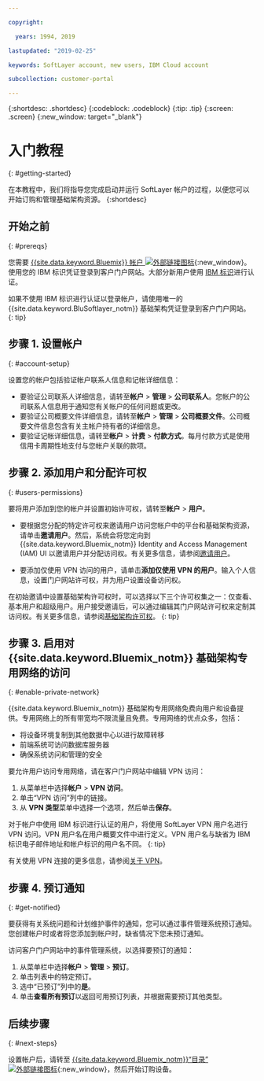 ```yaml
---

copyright:

  years: 1994, 2019

lastupdated: "2019-02-25"

keywords: SoftLayer account, new users, IBM Cloud account

subcollection: customer-portal 

---
```


{:shortdesc: .shortdesc}
{:codeblock: .codeblock}
{:tip: .tip}
{:screen: .screen}
{:new_window: target="_blank"}


# 入门教程
{: #getting-started}

在本教程中，我们将指导您完成启动并运行 SoftLayer 帐户的过程，以便您可以开始订购和管理基础架构资源。
{:shortdesc}

## 开始之前
{: #prereqs}

您需要 [{{site.data.keyword.Bluemix}} 帐户 ![外部链接图标](../icons/launch-glyph.svg "外部链接图标")](https://cloud.ibm.com){:new_window}。使用您的 IBM 标识凭证登录到客户门户网站。大部分新用户使用 [IBM 标识](/docs/account?topic=account-switchtoIBMid#switchtoIBMid)进行认证。

如果不使用 IBM 标识进行认证以登录帐户，请使用唯一的 {{site.data.keyword.BluSoftlayer_notm}} 基础架构凭证登录到客户门户网站。
{: tip}

## 步骤 1. 设置帐户
{: #account-setup}

设置您的帐户包括验证帐户联系人信息和记帐详细信息：
 * 要验证公司联系人详细信息，请转至**帐户** > **管理** > **公司联系人**。您帐户的公司联系人信息用于通知您有关帐户的任何问题或更改。
 * 要验证公司概要文件详细信息，请转至**帐户** > **管理** > **公司概要文件**。公司概要文件信息包含有关主帐户持有者的详细信息。
 * 要验证记帐详细信息，请转至**帐户** > **计费** > **付款方式**。每月付款方式是使用信用卡周期性地支付与您帐户关联的款项。

## 步骤 2. 添加用户和分配许可权
{: #users-permissions}

要将用户添加到您的帐户并设置初始许可权，请转至**帐户** > **用户**。
 * 要根据您分配的特定许可权来邀请用户访问您帐户中的平台和基础架构资源，请单击**邀请用户**。然后，系统会将您定向到 {{site.data.keyword.Bluemix_notm}} Identity and Access Management (IAM) UI 以邀请用户并分配访问权。有关更多信息，请参阅[邀请用户](/docs/iam?topic=iam-iamuserinv#iamuserinv)。

 * 要添加仅使用 VPN 访问的用户，请单击**添加仅使用 VPN 的用户**。输入个人信息，设置门户网站许可权，并为用户设置设备访问权。

在初始邀请中设置基础架构许可权时，可以选择以下三个许可权集之一：仅查看、基本用户和超级用户。用户接受邀请后，可以通过编辑其门户网站许可权来定制其访问权。有关更多信息，请参阅[基础架构许可权](/docs/iam?topic=iam-infrapermission#infrapermission)。
{: tip}

## 步骤 3. 启用对 {{site.data.keyword.Bluemix_notm}} 基础架构专用网络的访问
{: #enable-private-network}

{{site.data.keyword.Bluemix_notm}} 基础架构专用网络免费向用户和设备提供。专用网络上的所有带宽均不限流量且免费。专用网络的优点众多，包括：
  * 将设备环境复制到其他数据中心以进行故障转移
  * 前端系统可访问数据库服务器
  * 确保系统访问和管理的安全

要允许用户访问专用网络，请在客户门户网站中编辑 VPN 访问：
  1. 从菜单栏中选择**帐户** > **VPN 访问**。  
  2. 单击“VPN 访问”列中的链接。
  3. 从 **VPN 类型**菜单中选择一个选项，然后单击**保存**。  

对于帐户中使用 IBM 标识进行认证的用户，将使用 SoftLayer VPN 用户名进行 VPN 访问。VPN 用户名在用户概要文件中进行定义。VPN 用户名与缺省为 IBM 标识电子邮件地址和帐户标识的用户名不同。
{: tip}

有关使用 VPN 连接的更多信息，请参阅[关于 VPN](/docs/infrastructure/iaas-vpn?topic=VPN-about-vpn#about-vpn)。

## 步骤 4. 预订通知
{: #get-notified}

要获得有关系统问题和计划维护事件的通知，您可以通过事件管理系统预订通知。您创建帐户时或者将您添加到帐户时，缺省情况下您未预订通知。

访问客户门户网站中的事件管理系统，以选择要预订的通知：

  1. 从菜单栏中选择**帐户** > **管理** > **预订**。
  2. 单击列表中的特定预订。
  3. 选中“已预订”列中的**是**。
  4. 单击**查看所有预订**以返回可用预订列表，并根据需要预订其他类型。

## 后续步骤
{: #next-steps}

设置帐户后，请转至 [{{site.data.keyword.Bluemix_notm}}“目录”![外部链接图标](../icons/launch-glyph.svg)](https://{DomainName}/catalog/?category=infrastructure){:new_window}，然后开始订购设备。
